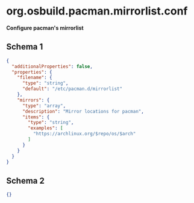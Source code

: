 
# org.osbuild.pacman.mirrorlist.conf

**Configure pacman's mirrorlist**



## Schema 1

```json
{
  "additionalProperties": false,
  "properties": {
    "filename": {
      "type": "string",
      "default": "/etc/pacman.d/mirrorlist"
    },
    "mirrors": {
      "type": "array",
      "description": "Mirror locations for pacman",
      "items": {
        "type": "string",
        "examples": [
          "https://archlinux.org/$repo/os/$arch"
        ]
      }
    }
  }
}
```

## Schema 2

```json
{}
```
